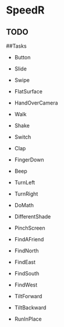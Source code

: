 # SpeedR

## TODO

##Tasks

* Button
* Slide
* Swipe
* FlatSurface
* HandOverCamera
* Walk
* Shake
* Switch
* Clap
* FingerDown
* Beep
* TurnLeft
* TurnRight


* DoMath
* DifferentShade
* PinchScreen
* FindAFriend
* FindNorth
* FindEast
* FindSouth
* FindWest


* TiltForward
* TiltBackward
* RunInPlace
